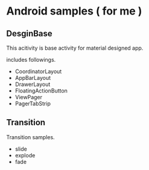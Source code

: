 # Android samples ( for me )

## DesginBase
This acitivity is base activity for material designed app.

includes followings.
- CoordinatorLayout
- AppBarLayout
- DrawerLayout
- FloatingActionButton
- ViewPager
- PagerTabStrip

## Transition
Transition samples.
- slide
- explode
- fade
